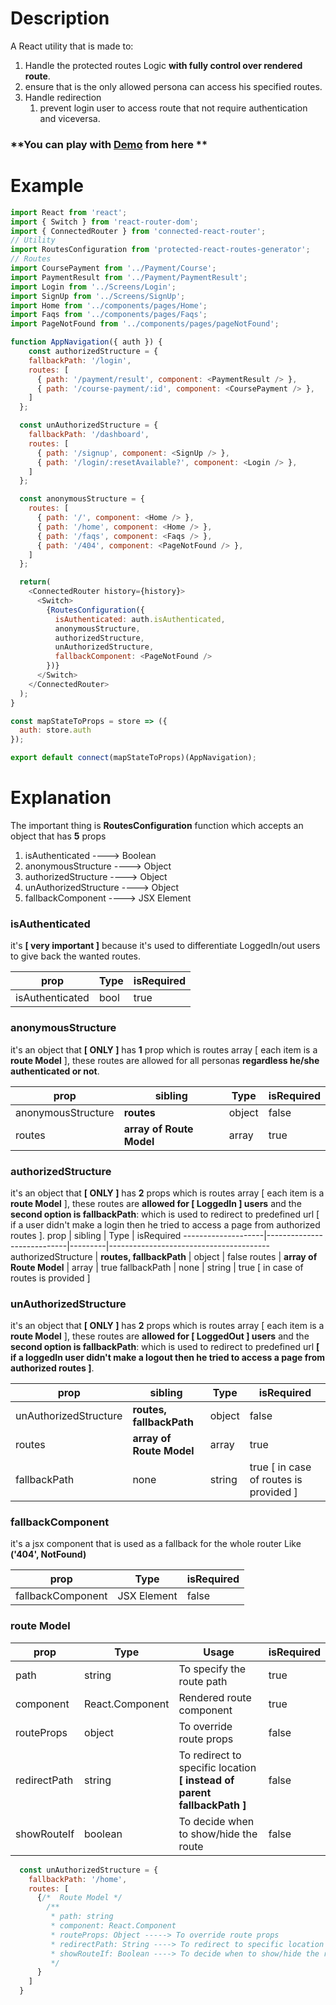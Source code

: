 # Description
A React utility that is made to:
1. Handle the protected routes Logic **with fully control over rendered route**.
2. ensure that is the only allowed persona can access his specified routes.
3. Handle redirection
   1. prevent login user to access route that not require authentication and viceversa.

### **You can play with [Demo](https://codesandbox.io/s/protected-react-routes-generator-demos-yuxvc) from here **

# Example
```javascript
import React from 'react';
import { Switch } from 'react-router-dom';
import { ConnectedRouter } from 'connected-react-router';
// Utility
import RoutesConfiguration from 'protected-react-routes-generator';
// Routes
import CoursePayment from '../Payment/Course';
import PaymentResult from '../Payment/PaymentResult';
import Login from '../Screens/Login';
import SignUp from '../Screens/SignUp';
import Home from '../components/pages/Home';
import Faqs from '../components/pages/Faqs';
import PageNotFound from '../components/pages/pageNotFound';

function AppNavigation({ auth }) {
    const authorizedStructure = {
    fallbackPath: '/login',
    routes: [
      { path: '/payment/result', component: <PaymentResult /> },
      { path: '/course-payment/:id', component: <CoursePayment /> },
    ]
  };

  const unAuthorizedStructure = {
    fallbackPath: '/dashboard',
    routes: [
      { path: '/signup', component: <SignUp /> },
      { path: '/login/:resetAvailable?', component: <Login /> },
    ]
  };

  const anonymousStructure = {
    routes: [
      { path: '/', component: <Home /> },
      { path: '/home', component: <Home /> },
      { path: '/faqs', component: <Faqs /> },
      { path: '/404', component: <PageNotFound /> },
    ]
  };

  return(
    <ConnectedRouter history={history}>
      <Switch>
        {RoutesConfiguration({
          isAuthenticated: auth.isAuthenticated,
          anonymousStructure,
          authorizedStructure,
          unAuthorizedStructure,
          fallbackComponent: <PageNotFound />
        })}
      </Switch>
    </ConnectedRouter>
  );
}

const mapStateToProps = store => ({
  auth: store.auth
});

export default connect(mapStateToProps)(AppNavigation);
```

# Explanation
The important thing is **RoutesConfiguration** function which accepts an object that has **5** props
1. isAuthenticated ----> Boolean
2. anonymousStructure ----> Object
3. authorizedStructure ----> Object
4. unAuthorizedStructure ----> Object
5. fallbackComponent ----> JSX Element

### **isAuthenticated**
it's **[ very important ]** because it's used to differentiate LoggedIn/out users to give back the wanted routes.

prop            | Type  | isRequired
----------------|-------|-----------
isAuthenticated | bool  | true

### **anonymousStructure**
it's an object that **[ ONLY ]** has **1** prop which is routes array [ each item is a **route Model** ], these routes are allowed for all personas **regardless he/she authenticated or not**.

prop               | sibling                   | Type    | isRequired
-------------------|---------------------------|---------|------------
anonymousStructure |  **routes**               | object  | false
routes             |  **array of Route Model** | array   | true

### **authorizedStructure**
it's an object that **[ ONLY ]** has **2** props which is routes array [ each item is a **route Model** ], these routes are **allowed for [ LoggedIn ] users** and the **second option is fallbackPath**: which is used to redirect to predefined url [ if a user didn't make a login then he tried to access a page from authorized routes ].
prop                | sibling                    | Type    | isRequired
--------------------|----------------------------|---------|----------------------------------------
authorizedStructure |  **routes, fallbackPath**  | object  | false
routes              |  **array of Route Model**  | array   | true
fallbackPath        | none                       | string  | true [ in case of routes is provided ]


### **unAuthorizedStructure**
it's an object that **[ ONLY ]** has **2** props which is routes array [ each item is a **route Model** ], these routes are **allowed for [ LoggedOut ] users** and the **second option is fallbackPath**: which is used to redirect to predefined url **[ if a loggedIn user didn't make a logout then he tried to access a page from authorized routes ]**.

prop                  | sibling                    | Type    | isRequired
----------------------|----------------------------|---------|----------------------------------------
unAuthorizedStructure |  **routes, fallbackPath**  | object  | false
routes                |  **array of Route Model**  | array   | true
fallbackPath          | none                       | string  | true [ in case of routes is provided ]

### **fallbackComponent**
it's a jsx component that is used as a fallback for the whole router Like **('404', NotFound)**

prop              | Type        | isRequired
------------------|-------------|-----------
fallbackComponent | JSX Element | false

### **route Model**
prop         | Type            | Usage                                                                    | isRequired
-------------|-----------------|--------------------------------------------------------------------------|------------
path         | string          |  To specify the route path                                               | true
component    | React.Component |  Rendered route component                                                | true
routeProps   | object          |  To override route props                                                 | false
redirectPath | string          |  To redirect to specific location **[ instead of parent fallbackPath ]** | false
showRouteIf  | boolean         |  To decide when to show/hide the route                                   | false

```javascript
  const unAuthorizedStructure = {
    fallbackPath: '/home',
    routes: [
      {/*  Route Model */
        /**
         * path: string
         * component: React.Component
         * routeProps: Object -----> To override route props
         * redirectPath: String ----> To redirect to specific location [ instead of fallbackPath ]
         * showRouteIf: Boolean ----> To decide when to show/hide the route
         */
      }
    ]
  }

```